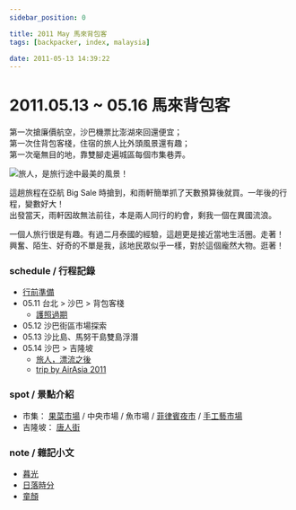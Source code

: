```yaml
---
sidebar_position: 0

title: 2011 May 馬來背包客
tags: [backpacker, index, malaysia]

date: 2011-05-13 14:39:22
---
```


2011.05.13 ~ 05.16 馬來背包客
===========================

第一次搶廉價航空，沙巴機票比澎湖來回還便宜；  
第一次住背包客棧，住宿的旅人比外頭風景還有趣；  
第一次毫無目的地，靠雙腳走遍城區每個市集巷弄。  

![旅人，是旅行途中最美的風景！](http://farm8.staticflickr.com/7224/7328078974_03d464dde5_c.jpg)

這趟旅程在亞航 Big Sale 時搶到，和雨軒簡單抓了天數預算後就買。一年後的行程，變數好大！  
出發當天，雨軒因故無法前往，本是兩人同行的約會，剩我一個在異國流浪。  

一個人旅行很是有趣。有過二月泰國的經驗，這趟更是接近當地生活圈。走著！  
興奮、陌生、好奇的不單是我，該地民眾似乎一樣，對於這個龐然大物。逛著！  

### schedule / 行程記錄 ###

-   [行前準備](note_planning.md)
-   05.11 台北 > 沙巴 > 背包客棧
    -   [護照過期](orz_passport-expired.md)
-   05.12 沙巴街區市場探索
-   05.13 沙比島、馬努干島雙島浮潛
-   05.14 沙巴 > 吉隆坡
    -   [旅人，漂流之後](110516_after.md)
    -   [trip by AirAsia 2011](../around_world/1102_with-airasia.md)

### spot / 景點介紹 ###

-   市集：
    [果菜市場](sabah_market.md) /
    中央市場 /
    魚市場 /
    [菲律賓夜市](sabah_philippines-market.md) /
    [手工藝市場](sabah_handicraft-market.md)
-   吉隆坡：
    [唐人街](kuala-lumpur_petaling-street.md)

### note / 雜記小文 ###

-   [暮光](note_twilight.md)
-   [日落時分](note_sunset.md)
-   [童顏](note_children.md)
